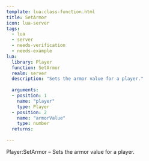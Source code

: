 ```yaml
---
template: lua-class-function.html
title: SetArmor
icon: lua-server
tags:
  - lua
  - server
  - needs-verification
  - needs-example
lua:
  library: Player
  function: SetArmor
  realm: server
  description: "Sets the armor value for a player."
  
  arguments:
  - position: 1
    name: "player"
    type: Player
  - position: 2
    name: "armorValue"
    type: number
  returns:
    
---
```


<div class="lua__search__keywords">
Player:SetArmor &#x2013; Sets the armor value for a player.
</div>
